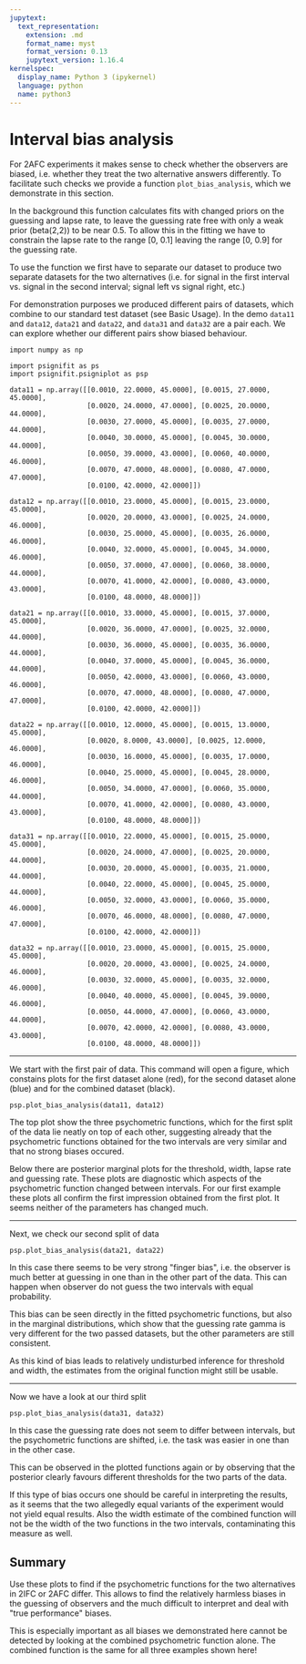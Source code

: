 ```yaml
---
jupytext:
  text_representation:
    extension: .md
    format_name: myst
    format_version: 0.13
    jupytext_version: 1.16.4
kernelspec:
  display_name: Python 3 (ipykernel)
  language: python
  name: python3
---
```


# Interval bias analysis

For 2AFC experiments it makes sense to check whether the observers are
biased, i.e. whether they treat the two alternative answers differently.
To facilitate such checks we provide a function
`plot_bias_analysis`, which we demonstrate in this section.

In the background this function calculates fits with changed priors
on the guessing and lapse rate, to leave the guessing rate free with only
a weak prior (beta(2,2)) to be near 0.5. To allow this in the fitting we
have to constrain the lapse rate to the range [0, 0.1] leaving the range
[0, 0.9] for the guessing rate.

To use the function we first have to separate our dataset to produce two
separate datasets for the two alternatives (i.e. for signal in the first
interval vs. signal in the second interval; signal left vs signal right, etc.)

For demonstration purposes we produced different pairs of datasets, which 
combine to our standard test dataset (see Basic Usage). 
In the demo `data11` and `data12`, `data21` and `data22`, and `data31` and 
`data32` are a pair each. We can explore whether our different pairs show biased behaviour.

```{code-cell} ipython3
import numpy as np

import psignifit as ps
import psignifit.psigniplot as psp
```

```{code-cell} ipython3
data11 = np.array([[0.0010, 22.0000, 45.0000], [0.0015, 27.0000, 45.0000],
                   [0.0020, 24.0000, 47.0000], [0.0025, 20.0000, 44.0000],
                   [0.0030, 27.0000, 45.0000], [0.0035, 27.0000, 44.0000],
                   [0.0040, 30.0000, 45.0000], [0.0045, 30.0000, 44.0000],
                   [0.0050, 39.0000, 43.0000], [0.0060, 40.0000, 46.0000],
                   [0.0070, 47.0000, 48.0000], [0.0080, 47.0000, 47.0000],
                   [0.0100, 42.0000, 42.0000]])

data12 = np.array([[0.0010, 23.0000, 45.0000], [0.0015, 23.0000, 45.0000],
                   [0.0020, 20.0000, 43.0000], [0.0025, 24.0000, 46.0000],
                   [0.0030, 25.0000, 45.0000], [0.0035, 26.0000, 46.0000],
                   [0.0040, 32.0000, 45.0000], [0.0045, 34.0000, 46.0000],
                   [0.0050, 37.0000, 47.0000], [0.0060, 38.0000, 44.0000],
                   [0.0070, 41.0000, 42.0000], [0.0080, 43.0000, 43.0000],
                   [0.0100, 48.0000, 48.0000]])

data21 = np.array([[0.0010, 33.0000, 45.0000], [0.0015, 37.0000, 45.0000],
                   [0.0020, 36.0000, 47.0000], [0.0025, 32.0000, 44.0000],
                   [0.0030, 36.0000, 45.0000], [0.0035, 36.0000, 44.0000],
                   [0.0040, 37.0000, 45.0000], [0.0045, 36.0000, 44.0000],
                   [0.0050, 42.0000, 43.0000], [0.0060, 43.0000, 46.0000],
                   [0.0070, 47.0000, 48.0000], [0.0080, 47.0000, 47.0000],
                   [0.0100, 42.0000, 42.0000]])

data22 = np.array([[0.0010, 12.0000, 45.0000], [0.0015, 13.0000, 45.0000],
                   [0.0020, 8.0000, 43.0000], [0.0025, 12.0000, 46.0000],
                   [0.0030, 16.0000, 45.0000], [0.0035, 17.0000, 46.0000],
                   [0.0040, 25.0000, 45.0000], [0.0045, 28.0000, 46.0000],
                   [0.0050, 34.0000, 47.0000], [0.0060, 35.0000, 44.0000],
                   [0.0070, 41.0000, 42.0000], [0.0080, 43.0000, 43.0000],
                   [0.0100, 48.0000, 48.0000]])

data31 = np.array([[0.0010, 22.0000, 45.0000], [0.0015, 25.0000, 45.0000],
                   [0.0020, 24.0000, 47.0000], [0.0025, 20.0000, 44.0000],
                   [0.0030, 20.0000, 45.0000], [0.0035, 21.0000, 44.0000],
                   [0.0040, 22.0000, 45.0000], [0.0045, 25.0000, 44.0000],
                   [0.0050, 32.0000, 43.0000], [0.0060, 35.0000, 46.0000],
                   [0.0070, 46.0000, 48.0000], [0.0080, 47.0000, 47.0000],
                   [0.0100, 42.0000, 42.0000]])

data32 = np.array([[0.0010, 23.0000, 45.0000], [0.0015, 25.0000, 45.0000],
                   [0.0020, 20.0000, 43.0000], [0.0025, 24.0000, 46.0000],
                   [0.0030, 32.0000, 45.0000], [0.0035, 32.0000, 46.0000],
                   [0.0040, 40.0000, 45.0000], [0.0045, 39.0000, 46.0000],
                   [0.0050, 44.0000, 47.0000], [0.0060, 43.0000, 44.0000],
                   [0.0070, 42.0000, 42.0000], [0.0080, 43.0000, 43.0000],
                   [0.0100, 48.0000, 48.0000]])
```

----

We start with the first pair of data. 
This command will open a figure, which constains plots for the first
dataset alone (red), for the second dataset alone (blue) and for the
combined dataset (black).

```{code-cell} ipython3
psp.plot_bias_analysis(data11, data12)
```

The top plot show the three psychometric functions, which for the first
split of the data lie neatly on top of each other, suggesting already
that the psychometric functions obtained for the two intervals are very
similar and that no strong biases occured.

Below there are posterior marginal plots for the threshold, width, lapse
rate and guessing rate. These plots are diagnostic which aspects of the
psychometric function changed between intervals.
For our first example these plots all confirm the first impression
obtained from the first plot. It seems neither of the parameters has
changed much.

----

Next, we check our second split of data

```{code-cell} ipython3
psp.plot_bias_analysis(data21, data22)
```

In this case there seems to be very strong "finger bias", i.e. the
observer is much better at guessing in one than in the other part of the
data. This can happen when observer do not guess the two intervals
with equal probability.

This bias can be seen directly in the fitted psychometric functions, but
also in the marginal distributions, which show that the guessing rate
gamma is very different for the two passed datasets, but the other
parameters are still consistent.

As this kind of bias leads to relatively undisturbed inference for
threshold and width, the estimates from the original function might still
be usable.

----

Now we have a look at our third split

```{code-cell} ipython3
psp.plot_bias_analysis(data31, data32)
```

In this case the guessing rate does not seem to differ between intervals,
but the psychometric functions are shifted, i.e. the task was easier in
one than in the other case.

This can be observed in the plotted functions again or by observing that
the posterior clearly favours different thresholds for the two parts of
the data.

If this type of bias occurs one should be careful in interpreting the
results, as it seems that the two allegedly equal variants of the
experiment would not yield equal results.
Also the width estimate of the combined function will not be the width of
the two functions in the two intervals, contaminating this measure as
well.


## Summary

Use these plots to find if the psychometric functions for the two 
alternatives in 2IFC or 2AFC differ. This allows to find the relatively
harmless biases in the guessing of observers and the much difficult 
to interpret and deal with "true performance" biases.

This is especially important as all biases we demonstrated here 
cannot be detected by looking at the combined psychometric function alone. 
The combined function is the same for all three examples shown here!
